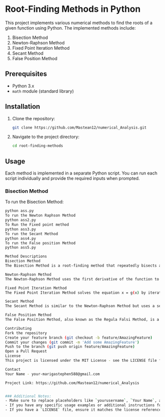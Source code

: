 # Root-Finding Methods in Python

This project implements various numerical methods to find the roots of a given function using Python. The implemented methods include:

1. Bisection Method
2. Newton-Raphson Method
3. Fixed Point Iteration Method
4. Secant Method
5. False Position Method

## Prerequisites

- Python 3.x
- `math` module (standard library)

## Installation

1. Clone the repository:
    ```bash
    git clone https://github.com/Mastean12/numerical_Analysis.git
    ```
2. Navigate to the project directory:
    ```bash
    cd root-finding-methods
    ```

## Usage

Each method is implemented in a separate Python script. You can run each script individually and provide the required inputs when prompted.

### Bisection Method

To run the Bisection Method:
```bash
python ass.py
To run the Newton Raphson Method
python ass2.py
To Run the Fixed point method
python ass3.py
To run the Secant Method
python ass4.py
To run the False position Method
python ass5.py

Method Descriptions
Bisection Method
The Bisection Method is a root-finding method that repeatedly bisects an interval and then selects a subinterval in which the root must lie for further processing.

Newton-Raphson Method
The Newton-Raphson Method uses the first derivative of the function to find successively better approximations to the roots (or zeroes) of a real-valued function.

Fixed Point Iteration Method
The Fixed Point Iteration Method solves the equation x = g(x) by iterating x_{n+1} = g(x_n) until convergence.

Secant Method
The Secant Method is similar to the Newton-Raphson Method but uses a sequence of secant lines to approximate the root, avoiding the need for derivative calculations.

False Position Method
The False Position Method, also known as the Regula Falsi Method, is a root-finding algorithm that combines the bisection method and linear interpolation.

Contributing
Fork the repository
Create your feature branch (git checkout -b feature/AmazingFeature)
Commit your changes (git commit -m 'Add some AmazingFeature')
Push to the branch (git push origin feature/AmazingFeature)
Open a Pull Request
License
This project is licensed under the MIT License - see the LICENSE file for details.

Contact
Your Name - your-marigastephen588@gmail.com

Project Link: https://github.com/Mastean12/numerical_Analysis


### Additional Notes:
- Make sure to replace placeholders like `yourusername`, `Your Name`, and `your-email@example.com` with your actual GitHub username, name, and email.
- If you have any specific usage examples or additional instructions for running each method, consider including them in the `Usage` section.
- If you have a `LICENSE` file, ensure it matches the license referenced in the README. If not, you can create one following the MIT License template.



